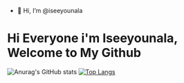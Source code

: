- 👋 Hi, I’m @iseeyounala

# Hi Everyone i'm Iseeyounala, Welcome to My Github

<!-- Status -->
![Anurag's GitHub stats](https://github-readme-stats.vercel.app/api?username=iseeyounala&theme=ocean_dark&show_icons=true)
[![Top Langs](https://github-readme-stats.vercel.app/api/top-langs/?username=iseeyounala&exclude_repo=github-readme-stats,anuraghazra.github.io)](https://github.com/anuraghazra/github-readme-stats)

